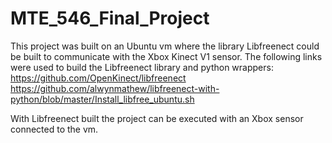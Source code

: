 # MTE_546_Final_Project
This project was built on an Ubuntu vm where the library Libfreenect could be built to communicate with the Xbox Kinect V1 sensor.
The following links were used to build the Libfreenect library and python wrappers:
https://github.com/OpenKinect/libfreenect
https://github.com/alwynmathew/libfreenect-with-python/blob/master/Install_libfree_ubuntu.sh

With Libfreenect built the project can be executed with an Xbox sensor connected to the vm.

